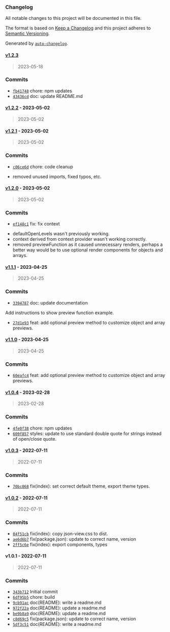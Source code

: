 ### Changelog

All notable changes to this project will be documented in this file.

The format is based on [Keep a Changelog](https://keepachangelog.com/en/1.0.0/)
and this project adheres to [Semantic Versioning](https://semver.org/spec/v2.0.0.html).

Generated by [`auto-changelog`](https://github.com/CookPete/auto-changelog).

#### [v1.2.3](https://github.com/UtahGooner/json-view/compare/v1.2.2...v1.2.3)

> 2023-05-18

### Commits

- [`fb41748`](https://github.com/UtahGooner/json-view/commit/fb4174829bc46397fcf54f2be55f0ac35aa9d01e)  chore: npm updates
- [`43436cd`](https://github.com/UtahGooner/json-view/commit/43436cd01d460c184d368c0a20305bc2bd8993c9)  doc: update README.md

#### [v1.2.2](https://github.com/UtahGooner/json-view/compare/v1.2.1...v1.2.2) - 2023-05-02

> 2023-05-02

#### [v1.2.1](https://github.com/UtahGooner/json-view/compare/v1.2.0...v1.2.1) - 2023-05-02

> 2023-05-02

### Commits

- [`c06ce6d`](https://github.com/UtahGooner/json-view/commit/c06ce6d2e09d74bb3edbcc6a7c8d9318a2718d38)  chore: code cleanup

* removed unused imports, fixed typos,  etc.

#### [v1.2.0](https://github.com/UtahGooner/json-view/compare/v1.1.1...v1.2.0) - 2023-05-02

> 2023-05-02

### Commits

- [`ef148c1`](https://github.com/UtahGooner/json-view/commit/ef148c1eb7de5e7d084dc57e7a0a53313ad7bac1)  fix: fix context

* defaultOpenLevels wasn't previously working.
* context derived from context provider wasn't working correctly.
* removed previewFunction as it caused unnecessary renders, perhaps a better way would be to use optional render components for objects and arrays.

#### [v1.1.1](https://github.com/UtahGooner/json-view/compare/v1.1.0...v1.1.1) - 2023-04-25

> 2023-04-25

### Commits

- [`3394787`](https://github.com/UtahGooner/json-view/commit/339478703ea735bba8ba183e1ead55ef8ade4c0d)  doc: update documentation

Add instructions to show preview function example.
- [`27d1e93`](https://github.com/UtahGooner/json-view/commit/27d1e9350a187f1a5b4bdd7f55504923309f0cad)  feat: add optional preview method to customize object and array previews.

#### [v1.1.0](https://github.com/UtahGooner/json-view/compare/v1.0.4...v1.1.0) - 2023-04-25

> 2023-04-25

### Commits

- [`60eafc4`](https://github.com/UtahGooner/json-view/commit/60eafc472a16630e0f05248db30f48e75edea6b7)  feat: add optional preview method to customize object and array previews.

#### [v1.0.4](https://github.com/UtahGooner/json-view/compare/v1.0.3...v1.0.4) - 2023-02-28

> 2023-02-28

### Commits

- [`4fe0f38`](https://github.com/UtahGooner/json-view/commit/4fe0f38daafeca85709cd4196b6b28c80f0ec31c)  chore: npm updates
- [`609f857`](https://github.com/UtahGooner/json-view/commit/609f8577bc20d1ea97a2952b352b01e22c361c9b)  styles: update to use standard double quote for strings instead of open/close quote.

#### [v1.0.3](https://github.com/UtahGooner/json-view/compare/v1.0.2...v1.0.3) - 2022-07-11

> 2022-07-11

### Commits

- [`70bc068`](https://github.com/UtahGooner/json-view/commit/70bc0689d220aa25ef122a29599bdd032f0ab34e)  fix(index): set correct default theme, export theme types.

#### [v1.0.2](https://github.com/UtahGooner/json-view/compare/v1.0.1...v1.0.2) - 2022-07-11

> 2022-07-11

### Commits

- [`84f51cb`](https://github.com/UtahGooner/json-view/commit/84f51cbbcf8f2ac43d843ca53db7edb6e4be8c57)  fix(index): copy json-view.css to dist.
- [`ae6d6b7`](https://github.com/UtahGooner/json-view/commit/ae6d6b7fb52a91ec230e85dbe30937ca06097833)  fix(package.json): update to correct name, version
- [`2ff5c6e`](https://github.com/UtahGooner/json-view/commit/2ff5c6ef3f1961ce71914baf004c2b07ebb93240)  fix(index): export components, types

#### v1.0.1 - 2022-07-11

> 2022-07-11

### Commits

- [`343b712`](https://github.com/UtahGooner/json-view/commit/343b712a9a5b1c63e668fd67b81f9fea94a6936a)  Initial commit
- [`6df95b5`](https://github.com/UtahGooner/json-view/commit/6df95b5690a0391aecec7f0822fa4cccd23ad611)  chore: build
- [`9cb91ac`](https://github.com/UtahGooner/json-view/commit/9cb91aca16d06d2b665c66984569b25a3a1774b7)  doc(README): write a readme.md
- [`972f22a`](https://github.com/UtahGooner/json-view/commit/972f22acad1eaeb5cac22c71f2fd36ccd9f26892)  doc(README): update a readme.md
- [`be9b8a9`](https://github.com/UtahGooner/json-view/commit/be9b8a9cc35e31d3c59c271824f7191aaa3c6045)  doc(README): update a readme.md
- [`c8d69c5`](https://github.com/UtahGooner/json-view/commit/c8d69c587b243b00a38ae8cbcf2ffc4aee3dbaad)  fix(package.json): update to correct name, version
- [`5df3c51`](https://github.com/UtahGooner/json-view/commit/5df3c516fa1bcdbfce61457867d031f347b23a3a)  doc(README): write a readme.md
